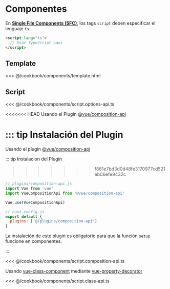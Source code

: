 # Componentes

En [**Single File Components (SFC)**](https://vuejs.org/v2/guide/single-file-components.html), los tags `script` deben especificar el lenguaje `ts`:
```html
<script lang="ts">
  // Usar TypeScript aqui
</script>
```

## Template

<<< @/cookbook/components/template.html

## Script


<tabs :options="{ useUrlFragment: false }">
  <tab name="Options API">  

<<< @/cookbook/components/script.options-api.ts

  </tab>
  <tab name="Composition API">

<<<<<<< HEAD
Usando el Plugin [@vue/composition-api](https://github.com/vuejs/composition-api)

::: tip Instalación del Plugin
=======
Usando el plugin [@vue/composition-api](https://github.com/vuejs/composition-api)

::: tip Instalacion del Plugin
>>>>>>> f861e7bd3d0d48fe3170977cd521eb06efe9432c

```js
// plugins/composition-api.js
import Vue from 'vue'
import VueCompositionApi from '@vue/composition-api'

Vue.use(VueCompositionApi)
```

```js
// nuxt.config.js
export default {
  plugins: ['@/plugins/composition-api']
}
```

La instalación de este plugin es obligatorio para que la función `setup` funcione en componentes.

:::

<<< @/cookbook/components/script.composition-api.ts

  </tab>
  <tab name="Class API">  

Usando [vue-class-component](https://github.com/vuejs/vue-class-component) mediante [vue-property-decorator](https://github.com/kaorun343/vue-property-decorator)

<<< @/cookbook/components/script.class-api.ts

  </tab>
</tabs>
